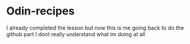 # Odin-recipes

I already completed the lesson but now this is me going back to do the github part I dont really understand what im doing at all